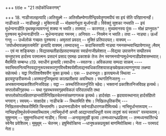 +++
title = "21 तदोकोधिकरणम्"

+++
18. नाडीजालइत्यादि।अतिसूक्ष्मे -- अतिसौक्ष्म्येणातीन्द्रियवेतॄणामपीयं सा इयं सेति परिज्ञानानर्हे।नाडीजाले -- नाडीसमूहे। मुक्तिनाडी -- मोक्षमार्गभूता मूर्ध्यनाडी। विवेक्तुं सुशका नभवति -- इयं मूर्धन्यनाडीति पृथक्कृत्यावगन्तुं शक्या न भवति। तस्मात् -- कारणात्। मुच्यमानस्य पुंसः -- मोक्षं प्राप्नुवतः" पुरुषस्य मूर्धन्यनाडीगति -- मूर्धन्यनाड्या गमनम्। अनियतः -- नियमेन न भवति। तया -- नाड्या। ऊर्ध्वं गन्तुः -- उर्ध्वलोकं गच्छतः पुरुषस्य। अमृततां प्रवदत् -- मुक्तिं प्रतिपादयत्। वाक्यम् -- 'तयोर्ध्वमायन्नमृतत्वमेति' इत्यादि वाक्यम्।सम्वादस्तु -- कदाचित्तयापि नाड्या गमनसम्भवाभिप्रायेणास्तु।मैवम् -- एवं मा शङ्किष्ठाः। विद्यासम्प्रतीहार्दप्रसदनमहसा स्वार्हनाजीप्रवेशात् --विद्यया उपासनेन सम्प्रीतस्य सन्तुष्टस्य हार्दस्य परमात्मनः प्रसदनं प्रसाद एवमहः प्रकाशकं तेजः तेन स्वगमनयोग्यमूर्धन्यनाडीप्रवेशसम्भवात्। मैवमिति सम्बन्धः॥19. स्वाधीनं इत्यादि।स्वाधीनः --स्वतन्त्रः। अविकलया सम्पदा साकम् ---- स्वाभिमतनित्यनिरवद्यानुरूपस्वरूपगुणविभवैश्वर्यशीलाद्यनवधिकातिशयासङ्ख्येखकल्याणगुणया लक्ष्म्या सहेत्यर्थः। यद्वा निरतिशयैश्वर्येण युक्त इत्यर्थः। एकः -- प्रधानभूतः। हृत्पद्ममध्ये स्थित्वा -- हृदयपुण़्डरीकमध्ये।अस्मदनुजिघृक्षया कालप्रतीक्षया अवस्थितः। स्थगतिनिजतनुः --अभक्तानामप्रकाशितनिजविग्रहः। यद्वा -- अस्थरितिजतनुरिति च्छेदः। भक्तानां प्रकाशितनिजविग्रह इत्यर्थः। सप्तलोकीगृहस्थः -- यथा गृहस्थस्स्वगृहमविकलं परिपालयति तथा सप्तलोकोपलक्षिताण्डान्तर्वर्तिनिखिलचेतनसंरक्षणागरूक इत्यर्थः। हार्दसंज्ञः -- हृदयावस्थानात् हार्दसंज्ञितो भगवान्। स्वयम्-- साक्षादेव। नाडीचक्रे -- स्थितमिति शेषः। निखिलधृतिकरीम् --- निखिलसन्तोषकरीमिति चिन्तामणिः। प्रधाननाडीत्वेन सर्वनाडीधारणकरीमित्यर्थः। नाभिमूर्धान्तरूपाम् -- नाभिप्रभृतिमूर्धपर्यन्तमवस्थिताम्।नाभिमूर्धानौ अन्तौ आद्यान्तावधिभूतौ यस्य तादृशं रूपं स्वरूपं" यस्यास्ताम्।सुषुम्नाम् -- सुषुम्नाभिधानां नाडीम्। भित्त्वा --अनावृतमुखीं कृत्वा।तन्मध्यरन्ध्रप्रहितम् -- तन्मध्यनवर्तिरन्ध्रे स्वेनैव प्रवेशितम्। मुमुक्षुम् -- चेतनम्। इषुमिवोत्क्षिप्य --धानुषअकप्रयुक्तं बाणमिवोत्क्षिब्य। नेता -- परमपदं नेता॥